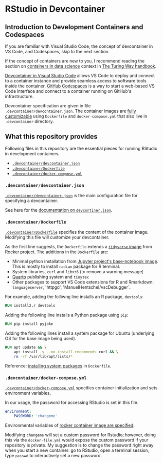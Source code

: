 # RStudio in Devcontainer


## Introduction to Development Containers and Codespaces

If you are familiar with Visual Studio Code, the concept of devcontainer in VS Code, and Codespaces, skip to the next section.

If the concept of containers are new to you, I recommend reading the section on [containers in data science](https://the-turing-way.netlify.app/reproducible-research/renv/renv-containers.html) context in [The Turing Way handbook](https://the-turing-way.netlify.app/welcome.html). 

[Devcontainer in Visual Studio Code](https://code.visualstudio.com/docs/devcontainers/containers) allows VS Code to deploy and connect to a container instance and provide seamless access to software tools inside the container. [GitHub Codespaces](https://docs.github.com/en/codespaces/setting-up-your-project-for-codespaces/adding-a-dev-container-configuration/introduction-to-dev-containers) is a way to start a web-based VS Code interface and connect to a container running on GitHub's infrastructure.

Devcontainer specification are given in file `.devcontainer/devcontainer.json`. The container images are [fully customizable](https://code.visualstudio.com/docs/devcontainers/create-dev-container#_path-to-creating-a-dev-container) using `Dockerfile` and `docker-compose.yml` that also live in `.devcontainer` directory.

## What this repository provides

Following files in this repository are the essential pieces for running RStudio in development containers.

* [`.devcontainer/devcontainer.json`](.devcontainer/devcontainer.json)
* [`.devcontainer/Dockerfile`](.devcontainer/Dockerfile)
* [`.devcontainer/docker-compose.yml`](.devcontainer/docker-compose.yml)


### `.devcontainer/devcontainer.json`

[`.devcontainer/devcontainer.json`](.devcontainer/devcontainer.json) is the main configuration file for specifying a devcontainer.

See here for the [documentation on `devcontiner.json`](https://containers.dev/implementors/json_reference/).

### `.devcontainer/Dockerfile`

[`.devcontainer/Dockerfile`](.devcontainer/Dockerfile) specifies the content of the container image. Modifying this file will customize your devcontainer.

As the first line suggests, the `Dockerfile` extends a [`tidyverse` image](https://rocker-project.org/images/versioned/rstudio.html) from Rocker project. The additions in the `Dockerfile` are:

- Minimal python installation from [Jupyter project's base-notebook image](https://jupyter-docker-stacks.readthedocs.io/en/latest/using/selecting.html#jupyter-base-notebook). This is mostly to install `radian` package for R terminal.
- System libraries, `curl` and `libxt6` (to remove a warning message)
- [Quarto](https://quarto.org) publishing system and `tinytex`
- Other packages to support VS Code extensions for R and Rmarkdown: `languageserver`, 'httpgd', 'ManuelHentschel/vscDebugger`.

For example, adding the folliwng line installs an R package, `devtools`:
```Dockerfile
RUN install2.r devtools
```
Adding the following line installs a Python package using `pip`:
```Dockerfile
RUN pip install pyjoke
```
Adding the following lines install a system package for Ubuntu (underlying OS for the base image being used).
```Dockerfile
RUN apt update && \
    apt install -y --no-install-recommends curl && \
    rm -rf /var/lib/apt/lists/*
```
Reference: [installing system packages](https://docs.docker.com/develop/develop-images/dockerfile_best-practices/#run) in `Dockerfile`.

### `.devcontainer/docker-compose.yml`

[`.devcontainer/docker-compose.yml`](.devcontainer/docker-compose.yml) specifies container initialization and sets environment variables.

In our usage, the password for accessing RStudio is set in this file.
```yml
environment:
    PASSWORD: 'changeme'
```
Environmental variables of [rocker container image are specified](https://rocker-project.org/images/versioned/rstudio.html#environment-variables).

Modifying `changeme` will set a custom password for Rstudio; however, doing this via the `docker-file.yml` would expose the custom password if your repository is private. My suggestion is to change the password right away when you start a new container: go to RStudio, open a terminal session, type `passwd` to interactively set a new password.